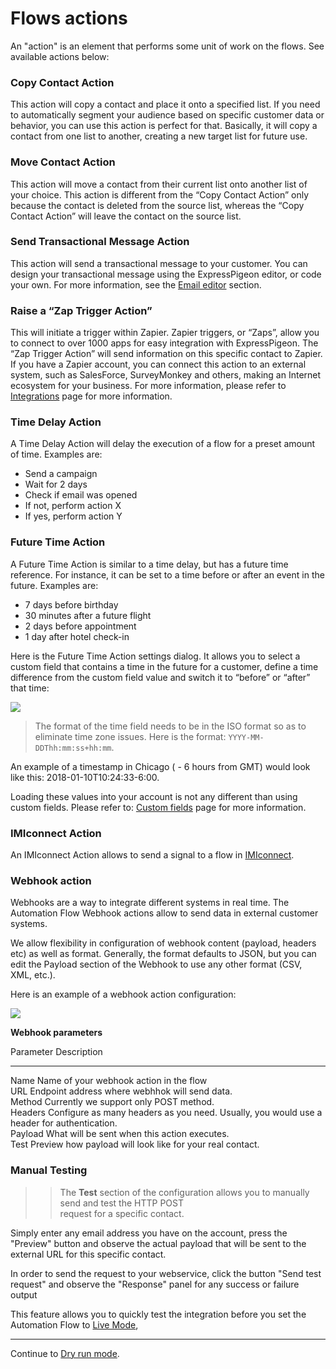 # Flows actions

An "action" is an element that performs some unit of work on the flows. See available actions below: 

###  Copy Contact Action

This action will copy a contact and place it onto a specified list. If you need to automatically 
segment your audience based on specific customer data or behavior, you can use this action is perfect for that. 
Basically, it will copy a contact from one list to another, creating a new target list for future use.
 
### Move Contact Action

This action will move a contact from their current list onto another list of your choice. 
This action is different from the “Copy Contact Action” only because the contact is deleted from the 
source list, whereas the “Copy Contact Action” will leave the contact on the source list.

### Send Transactional Message Action

This action will send a transactional message to your customer. You can design your transactional message 
using the ExpressPigeon editor, or code your own. 
For more information, see the [Email editor](/kb#email-editor) section. 

### Raise a “Zap Trigger Action”

This will initiate a trigger within Zapier. Zapier triggers, or “Zaps”, allow you to connect to over 
1000 apps for easy integration with ExpressPigeon. The “Zap Trigger Action” will send information on 
this specific contact to Zapier. If you have a Zapier account, you can connect this action to an external 
system, such as SalesForce, SurveyMonkey and others, making an Internet  ecosystem for your business. 
For more information, please refer to [Integrations](/integrations) page for more information.

### Time Delay Action

A Time Delay Action will delay the execution of a flow for a preset amount of time. Examples are: 

* Send a campaign
* Wait for 2 days
* Check if email was opened
* If not, perform action X
* If yes, perform action Y

### Future Time Action

A Future Time Action is similar to a time delay, but has a future time reference. For instance, it can be set to a time before or after an event in the future. Examples are: 

* 7 days before birthday
* 30 minutes after a future flight
* 2 days before appointment
* 1 day after hotel check-in 

Here is the Future Time Action settings dialog. It allows you to select a custom field 
that contains a time in the future for a customer, define a time difference from the custom field value 
and switch it to “before” or “after” that time: 


![](images/flows/delay-till-future.png)

> The format of the time field needs to be in the ISO format so as to 
eliminate time zone issues. Here is the format:  `YYYY-MM-DDThh:mm:ss+hh:mm`.

An example of a timestamp in Chicago ( - 6 hours from GMT) would look like this: 2018-01-10T10:24:33-6:00. 


Loading these values into your account is not any different than using custom fields. 
Please refer to: [Custom fields](contact-fields#custom-fields) page for more information.


### IMIconnect Action 

An IMIconnect Action allows to send a signal to a flow in [IMIconnect](https://www.imiconnect.io/). 


### Webhook action

Webhooks  are a way to integrate different systems in real time. 
The Automation Flow Webhook actions allow to send data in external customer systems. 

We allow flexibility in configuration of webhook content (payload, headers etc) as well as format. Generally, 
the format defaults to JSON, but you can edit the Payload  section of the Webhook to use any other format (CSV, XML, etc.). 
 
 
Here is an example of a webhook action configuration:

![](images/flows/webhook-action.png)

**Webhook parameters**

Parameter          Description         
-------------      --------------------
Name            	Name of your webhook action in the flow                  
URL        			Endpoint address where webhhok will send data.                 
Method              Currently we support only POST method.                 
Headers          	Configure as many headers as you need. Usually, you would use a header for authentication.                 
Payload           	What will be sent when this action executes.                 
Test            	Preview how payload will look like for your real contact.                 


### Manual Testing

>> The **Test** section of the configuration allows you to manually send  and test the HTTP  POST  
request for a specific contact.

Simply enter any email address you have on the account,  press the "Preview" button and observe  the actual payload that 
will be sent to the external URL for this specific contact. 

In order to send the request to your webservice, click the button "Send test request" and observe the "Response" panel for 
any success or failure output     

This feature allows you to quickly test the integration before you set the Automation Flow to [Live Mode](/kb/flow-modes),  


---

Continue to [Dry run mode](flows-dry-run).